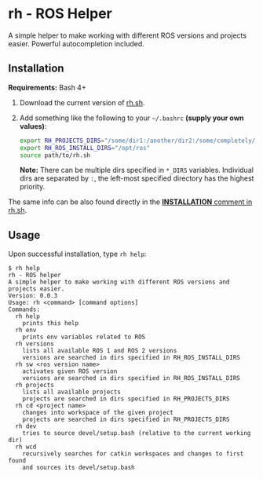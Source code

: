 # rh - ROS Helper

A simple helper to make working with different ROS versions and projects easier.
Powerful autocompletion included.


## Installation

**Requirements:** Bash 4+

1. Download the current version of [rh.sh](https://raw.githubusercontent.com/pokusew/rh/master/rh.sh).

2. Add something like the following to your `~/.bashrc` **(supply your own values)**:
    ```bash
    export RH_PROJECTS_DIRS="/some/dir1:/another/dir2:/some/completely/different/dir3"
    export RH_ROS_INSTALL_DIRS="/opt/ros"
    source path/to/rh.sh
    ```
    **Note:** There can be multiple dirs specified in `*_DIRS` variables.
    Individual dirs are separated by `:`, the left-most specified directory has the highest priority.

The same info can be also found directly in the [**INSTALLATION** comment in rh.sh](./rh.sh#L5).


## Usage

Upon successful installation, type `rh help`:

```
$ rh help
rh - ROS helper
A simple helper to make working with different ROS versions and projects easier.
Version: 0.0.3
Usage: rh <command> [command options]
Commands:
  rh help
    prints this help
  rh env
    prints env variables related to ROS
  rh versions
    lists all available ROS 1 and ROS 2 versions
    versions are searched in dirs specified in RH_ROS_INSTALL_DIRS
  rh sw <ros version name>
    activates given ROS version
    versions are searched in dirs specified in RH_ROS_INSTALL_DIRS
  rh projects
    lists all available projects
    projects are searched in dirs specified in RH_PROJECTS_DIRS
  rh cd <project name>
    changes into workspace of the given project
    projects are searched in dirs specified in RH_PROJECTS_DIRS
  rh dev
    tries to source devel/setup.bash (relative to the current working dir)
  rh wcd
    recursively searches for catkin workspaces and changes to first found
    and sources its devel/setup.bash
```
